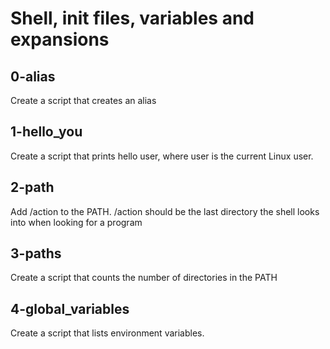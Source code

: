 # Shell, init files, variables and expansions
## 0-alias 
Create a script that creates an alias
## 1-hello_you 
Create a script that prints hello user, where user is the current Linux user.
## 2-path
Add /action to the PATH. /action should be the last directory the shell looks into when looking for a program
## 3-paths
Create a script that counts the number of directories in the PATH
## 4-global_variables
Create a script that lists environment variables.
